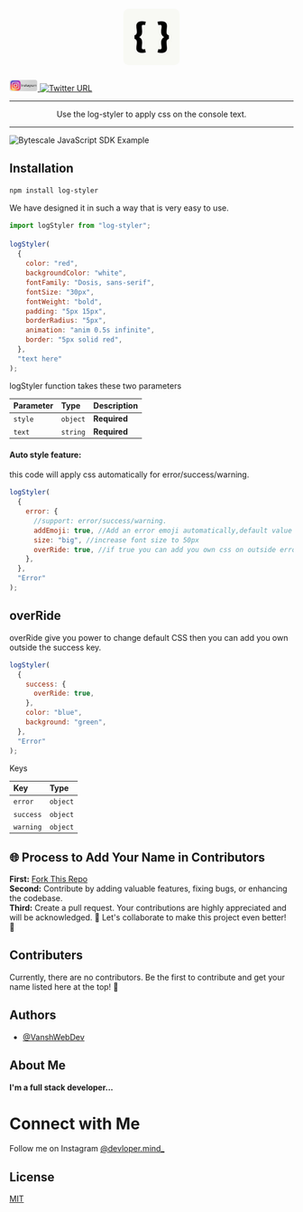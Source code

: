 <h1 align="center">
  <a href="https://www.bytescale.com/docs/sdks/javascript">
    <img alt="Logo" width="100" height="100"style="border-radius: 10px" src="https://github.com/VanshWebDev/log-styler/blob/main/images/logo.jpg">
  </a>
</h1>

  <a target="_blank" href="https://github.com/VanshWebDev" >
    <img alt="Twitter URL" src="https://github.com/VanshWebDev/log-styler/blob/main/images/insta.png" height="20" width="50"/>
  </a>

  <a target="_blank" href="https://twitter.com/intent/tweet?text=This%20was%20a%20great%20find...%0A%0Ahttps%3A%2F%2Fgithub.com%2Fbytescale%2Fbytescale-javascript-sdk">
    <img alt="Twitter URL" src="https://img.shields.io/twitter/url?style=social&url=https%3A%2F%2Fgithub.com%2Fbytescale%2Fbytescale-javascript-sdk" />
  </a>

</p>

<hr/>

<p align="center">
  Use the log-styler to apply css on the console text.
</p>

<hr/>

<img alt="Bytescale JavaScript SDK Example" src="image.png">

## Installation

```bash
npm install log-styler
```

We have designed it in such a way that is very easy to use.

```javascript
import logStyler from "log-styler";

logStyler(
  {
    color: "red",
    backgroundColor: "white",
    fontFamily: "Dosis, sans-serif",
    fontSize: "30px",
    fontWeight: "bold",
    padding: "5px 15px",
    borderRadius: "5px",
    animation: "anim 0.5s infinite",
    border: "5px solid red",
  },
  "text here"
);
```

logStyler function takes these two parameters

| Parameter | Type     | Description  |
| :-------- | :------- | :----------- |
| `style`   | `object` | **Required** |
| `text`    | `string` | **Required** |

#### Auto style feature:

this code will apply css automatically for error/success/warning.

```javascript
logStyler(
  {
    error: {
      //support: error/success/warning.
      addEmoji: true, //Add an error emoji automatically,default value false
      size: "big", //increase font size to 50px
      overRide: true, //if true you can add you own css on outside error key,
    },
  },
  "Error"
);
```

## overRide

overRide give you power to change default CSS then you can add you own outside the success key.

```javascript
logStyler(
  {
    success: {
      overRide: true,
    },
    color: "blue",
    background: "green",
  },
  "Error"
);
```

Keys

| Key       | Type     |
| :-------- | :------- |
| `error`   | `object` |
| `success` | `object` |
| `warning` | `object` |

## 🌐 Process to Add Your Name in Contributors

**First:** [Fork This Repo](https://github.com/VanshWebDev/log-styler)\
**Second:** Contribute by adding valuable features, fixing bugs, or enhancing the codebase.\
**Third:** Create a pull request. Your contributions are highly appreciated and will be acknowledged. 🎯
Let's collaborate to make this project even better! 🚀

## Contributers

Currently, there are no contributors. Be the first to contribute and get your name listed here at the top! 🌟

## Authors

- [@VanshWebDev](https://github.com/VanshWebDev)

## About Me

**I'm a full stack developer...**

# Connect with Me

Follow me on Instagram [@devloper.mind\_](https://www.instagram.com/devloper.mind_/)

## License

[MIT](LICENSE)
